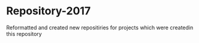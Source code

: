 # Repository-2017
Reformatted and created new repositiries for projects which were createdin this repository
